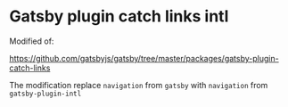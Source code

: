 # Gatsby plugin catch links intl

Modified of:

https://github.com/gatsbyjs/gatsby/tree/master/packages/gatsby-plugin-catch-links

The modification replace `navigation` from `gatsby` with `navigation` from
`gatsby-plugin-intl`
